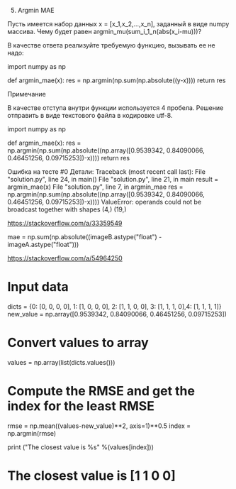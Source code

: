
5. Argmin MAE

Пусть имеется набор данных x = [x_1,x_2,...,x_n], заданный в виде numpy массива. Чему будет равен argmin_mu(sum_i_1_n(abs(x_i-mu)))?

В качестве ответа реализуйте требуемую функцию, вызывать ее не надо:

import numpy as np

def argmin_mae(x):
    res = np.argmin(np.sum(np.absolute((y-x))))
    return res


Примечание

В качестве отступа внутри функции используется 4 пробела.
Решение отправить в виде текстового файла в кодировке utf-8.


import numpy as np

def argmin_mae(x):
    res = np.argmin(np.sum(np.absolute((np.array([0.9539342, 0.84090066, 0.46451256, 0.09715253])-x))))
    return res


Ошибка на тесте #0
Детали: Traceback (most recent call last):
  File "solution.py", line 24, in <module>
    main()
  File "solution.py", line 21, in main
    result = argmin_mae(x)
  File "solution.py", line 7, in argmin_mae
    res = np.argmin(np.sum(np.absolute((np.array([0.9539342, 0.84090066, 0.46451256, 0.09715253])-x))))
ValueError: operands could not be broadcast together with shapes (4,) (19,)
	
	
https://stackoverflow.com/a/33359549

mae = np.sum(np.absolute((imageB.astype("float") - imageA.astype("float")))

https://stackoverflow.com/a/54964250

# Input data
dicts = {0: [0, 0, 0, 0], 1: [1, 0, 0, 0], 2: [1, 1, 0, 0], 3: [1, 1, 1, 0],4: [1, 1, 1, 1]}
new_value = np.array([0.9539342, 0.84090066, 0.46451256, 0.09715253])

# Convert values to array
values = np.array(list(dicts.values()))

# Compute the RMSE and get the index for the least RMSE 
rmse = np.mean((values-new_value)**2, axis=1)**0.5
index = np.argmin(rmse)    

print ("The closest value is %s" %(values[index]))
# The closest value is [1 1 0 0]

